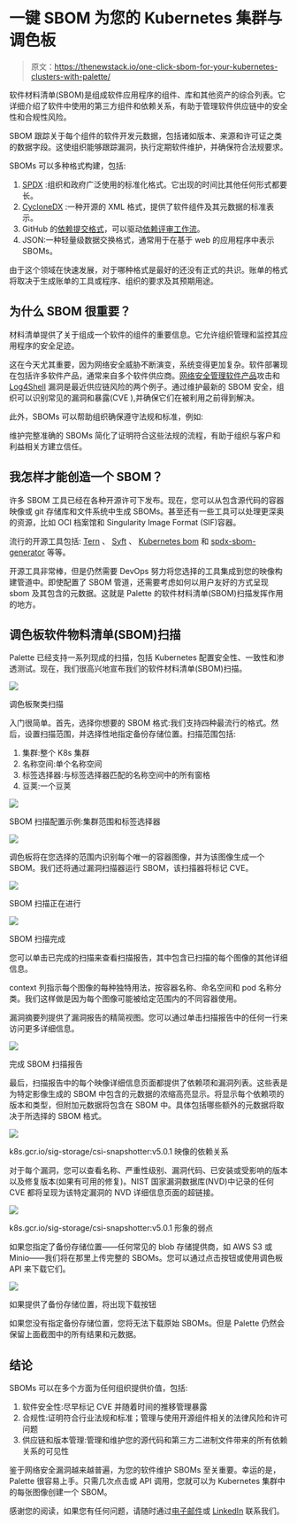 # 一键 SBOM 为您的 Kubernetes 集群与调色板

> 原文：<https://thenewstack.io/one-click-sbom-for-your-kubernetes-clusters-with-palette/>

软件材料清单(SBOM)是组成软件应用程序的组件、库和其他资产的综合列表。它详细介绍了软件中使用的第三方组件和依赖关系，有助于管理软件供应链中的安全性和合规性风险。

SBOM 跟踪关于每个组件的软件开发元数据，包括诸如版本、来源和许可证之类的数据字段。这使组织能够跟踪漏洞，执行定期软件维护，并确保符合法规要求。

SBOMs 可以多种格式构建，包括:

1.  [SPDX](https://github.com/spdx/spdx-spec/blob/v2.2/schemas/spdx-schema.json) :组织和政府广泛使用的标准化格式。它出现的时间比其他任何形式都要长。
2.  [CycloneDX](https://cyclonedx.org/specification/overview/) :一种开源的 XML 格式，提供了软件组件及其元数据的标准表示。
3.  GitHub 的[依赖提交格式](https://docs.github.com/en/rest/dependency-graph/dependency-submission?apiVersion=2022-11-28)，可以驱动[依赖评审工作流](https://docs.github.com/en/code-security/supply-chain-security/understanding-your-software-supply-chain/about-dependency-review)。
4.  JSON:一种轻量级数据交换格式，通常用于在基于 web 的应用程序中表示 SBOMs。

由于这个领域在快速发展，对于哪种格式是最好的还没有正式的共识。账单的格式将取决于生成账单的工具或程序、组织的要求及其预期用途。

## 为什么 SBOM 很重要？

材料清单提供了关于组成一个软件的组件的重要信息。它允许组织管理和监控其应用程序的安全足迹。

这在今天尤其重要，因为网络安全威胁不断演变，系统变得更加复杂。软件部署现在包括许多软件产品，通常来自多个软件供应商。[网络安全管理软件产品](https://www.businessinsider.com/solarwinds-hack-explained-government-agencies-cyber-security-2020-12)攻击和 [Log4Shell](https://anchore.com/log4j/) 漏洞是最近供应链风险的两个例子。通过维护最新的 SBOM 安全，组织可以识别常见的漏洞和暴露(CVE ),并确保它们在被利用之前得到解决。

此外，SBOMs 可以帮助组织确保遵守法规和标准，例如:

维护完整准确的 SBOMs 简化了证明符合这些法规的流程，有助于组织与客户和利益相关方建立信任。

## 我怎样才能创造一个 SBOM？

许多 SBOM 工具已经在各种开源许可下发布。现在，您可以从包含源代码的容器映像或 git 存储库和文件系统中生成 SBOMs。甚至还有一些工具可以处理更深奥的资源，比如 OCI 档案馆和 Singularity Image Format (SIF)容器。

流行的开源工具包括: [Tern](https://github.com/tern-tools/tern) 、 [Syft](https://github.com/anchore/syft) 、 [Kubernetes bom](https://github.com/kubernetes-sigs/bom) 和 [spdx-sbom-generator](https://github.com/opensbom-generator/spdx-sbom-generator) 等等。

开源工具非常棒，但是仍然需要 DevOps 努力将您选择的工具集成到您的映像构建管道中。即使配置了 SBOM 管道，还需要考虑如何以用户友好的方式呈现 sbom 及其包含的元数据。这就是 Palette 的软件材料清单(SBOM)扫描发挥作用的地方。

## 调色板软件物料清单(SBOM)扫描

Palette 已经支持一系列现成的扫描，包括 Kubernetes 配置安全性、一致性和渗透测试。现在，我们很高兴地宣布我们的软件材料清单(SBOM)扫描。

![](img/58ec607c06106f881857691ec2a145a5.png)

调色板聚类扫描

入门很简单。首先，选择你想要的 SBOM 格式:我们支持四种最流行的格式。然后，设置扫描范围，并选择性地指定备份存储位置。扫描范围包括:

1.  集群:整个 K8s 集群
2.  名称空间:单个名称空间
3.  标签选择器:与标签选择器匹配的名称空间中的所有窗格
4.  豆荚:一个豆荚

![](img/52d632e027f5358a72b7f81936987156.png)

SBOM 扫描配置示例:集群范围和标签选择器

![](img/bae6d1dd7bef407ea3c96f8b991aa563.png)

调色板将在您选择的范围内识别每个唯一的容器图像，并为该图像生成一个 SBOM。我们还将通过漏洞扫描器运行 SBOM，该扫描器将标记 CVE。

![](img/d4a9b1f10e69552ea0c32878dd7a031f.png)

SBOM 扫描正在进行

![](img/c8cbaa3bdd88c2e64b25be29a8a096d1.png)

SBOM 扫描完成

您可以单击已完成的扫描来查看扫描报告，其中包含已扫描的每个图像的其他详细信息。

context 列指示每个图像的每种独特用法，按容器名称、命名空间和 pod 名称分类。我们这样做是因为每个图像可能被给定范围内的不同容器使用。

漏洞摘要列提供了漏洞报告的精简视图。您可以通过单击扫描报告中的任何一行来访问更多详细信息。

![](img/63cae44da6b7e01e6291ac3d387027b9.png)

完成 SBOM 扫描报告

最后，扫描报告中的每个映像详细信息页面都提供了依赖项和漏洞列表。这些表是为特定影像生成的 SBOM 中包含的元数据的浓缩高亮显示。将显示每个依赖项的版本和类型，但附加元数据将包含在 SBOM 中。具体包括哪些额外的元数据将取决于所选择的 SBOM 格式。

![](img/7d58c2e918afc9ac16891b84d0ae9b95.png)

k8s.gcr.io/sig-storage/csi-snapshotter:v5.0.1 映像的依赖关系

对于每个漏洞，您可以查看名称、严重性级别、漏洞代码、已安装或受影响的版本以及修复版本(如果有可用的修复)。NIST 国家漏洞数据库(NVD)中记录的任何 CVE 都将呈现为该特定漏洞的 NVD 详细信息页面的超链接。

![](img/da730bb43c5ea584781582c01ae34b3e.png)

k8s.gcr.io/sig-storage/csi-snapshotter:v5.0.1 形象的弱点

如果您指定了备份存储位置——任何常见的 blob 存储提供商，如 AWS S3 或 Minio——我们将在那里上传完整的 SBOMs。您可以通过点击按钮或使用调色板 API 来下载它们。

![](img/a26d6232ce25fd69f4966b0a8f96a9b7.png)

如果提供了备份存储位置，将出现下载按钮

如果您没有指定备份存储位置，您将无法下载原始 SBOMs。但是 Palette 仍然会保留上面截图中的所有结果和元数据。

## 结论

SBOMs 可以在多个方面为任何组织提供价值，包括:

1.  软件安全性:尽早标记 CVE 并随着时间的推移管理暴露
2.  合规性:证明符合行业法规和标准；管理与使用开源组件相关的法律风险和许可问题
3.  供应链和版本管理:管理和维护您的源代码和第三方二进制文件带来的所有依赖关系的可见性

鉴于网络安全漏洞越来越普遍，为您的软件维护 SBOMs 至关重要。幸运的是，Palette 很容易上手。只需几次点击或 API 调用，您就可以为 Kubernetes 集群中的每张图像创建一个 SBOM。

感谢您的阅读，如果您有任何问题，请随时通过[电子邮件](mailto:tyler@spectrocloud.com)或 [LinkedIn](https://www.linkedin.com/in/tyler-gillson/) 联系我们。

<svg xmlns:xlink="http://www.w3.org/1999/xlink" viewBox="0 0 68 31" version="1.1"><title>Group</title> <desc>Created with Sketch.</desc></svg>
